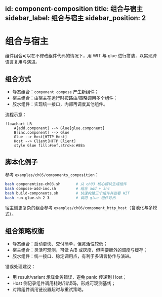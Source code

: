 id: component-composition
title: 组合与宿主
sidebar_label: 组合与宿主
sidebar_position: 2
---

# 组合与宿主

组件组合可以在不修改组件代码的情况下，用 WIT 与 glue 进行拼装，以实现跨语言复用与演进。

## 组合方式

- 静态组合：`component compose` 产生新组件；
- 宿主组合：由宿主在运行时按路由/策略调用多个组件；
- 胶水组件：实现统一接口，内部再调度其他组件。

流程示意：

```mermaid
flowchart LR
	A[add.component] --> Glue[glue.component]
	B[inc.component] --> Glue
	Glue --> Host[HTTP Host]
	Host --> Client[HTTP Client]
	style Glue fill:#eef,stroke:#88a
```

## 脚本化例子

参考 `examples/ch05/components_composition`：

```bash
bash componentize-ch03.sh       # 从 ch03 核心模块生成组件
bash compose-add-inc.sh         # 组合 add + inc
bash build-components.sh        # 快速构建三个组件并查看 WIT
bash run-glue.sh 2 3            # 调用 glue 组件导出
```

宿主侧更复杂的组合参考 `examples/ch06/component_http_host`（含池化与多模式）。

## 组合策略权衡

- 静态组合：启动更快、交付简单，但灵活性较低；
- 宿主组合：灵活可观测，可做 A/B 或灰度，但需要额外的调度与缓存；
- 胶水组件：统一接口、稳定调用点，有利于多语言协作与演进。

错误处理建议：
- 用 result/variant 承载业务错误，避免 panic 传递到 Host；
- Host 侧记录组件调用耗时/错误码，形成可观测基线；
- 对跨组件调用链设置超时与重试策略。
